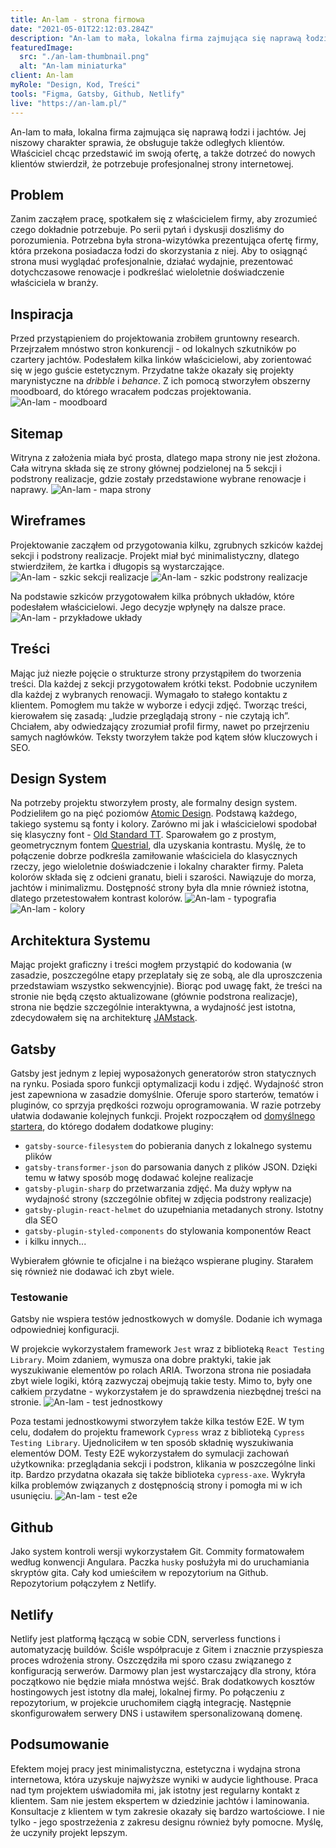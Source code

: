 ```yaml
---
title: An-lam - strona firmowa
date: "2021-05-01T22:12:03.284Z"
description: "An-lam to mała, lokalna firma zajmująca się naprawą łodzi i jachtów. Jej niszowy charakter sprawia, że obsługuje także odległych klientów. Właściciel chcąc przedstawić im swoją ofertę, a także dotrzeć do nowych klientów stwierdził, że potrzebuje profesjonalnej strony internetowej."
featuredImage:
  src: "./an-lam-thumbnail.png"
  alt: "An-lam miniaturka"
client: An-lam
myRole: "Design, Kod, Treści"
tools: "Figma, Gatsby, Github, Netlify"
live: "https://an-lam.pl/"
---
```


An-lam to mała, lokalna firma zajmująca się naprawą łodzi i jachtów. Jej niszowy charakter sprawia, że obsługuje także odległych klientów. Właściciel chcąc przedstawić im swoją ofertę, a także dotrzeć do nowych klientów stwierdził, że potrzebuje profesjonalnej strony internetowej.

## Problem

Zanim zacząłem pracę, spotkałem się z właścicielem firmy, aby zrozumieć czego dokładnie potrzebuje. Po serii pytań i dyskusji doszliśmy do porozumienia. Potrzebna była strona-wizytówka prezentująca ofertę firmy, która przekona posiadacza łodzi do skorzystania z niej. Aby to osiągnąć strona musi wyglądać profesjonalnie, działać wydajnie, prezentować dotychczasowe renowacje i podkreślać wieloletnie doświadczenie właściciela w branży.

## Inspiracja

Przed przystąpieniem do projektowania zrobiłem gruntowny research. Przejrzałem mnóstwo stron konkurencji - od lokalnych szkutników po czartery jachtów. Podesłałem kilka linków właścicielowi, aby zorientować się w jego guście estetycznym.
Przydatne także okazały się projekty marynistyczne na _dribble_ i _behance_. Z ich pomocą stworzyłem obszerny moodboard, do którego wracałem podczas projektowania.
![An-lam - moodboard](./an-lam-moodboard.jpg)

## Sitemap

Witryna z założenia miała być prosta, dlatego mapa strony nie jest złożona. Cała witryna składa się ze strony głównej podzielonej na 5 sekcji i podstrony realizacje, gdzie zostały przedstawione wybrane renowacje i naprawy.
![An-lam - mapa strony](./an-lam-sitemap.png)

## Wireframes

Projektowanie zacząłem od przygotowania kilku, zgrubnych szkiców każdej sekcji i podstrony realizacje. Projekt miał być minimalistyczny, dlatego stwierdziłem, że kartka i długopis są wystarczające.
![An-lam - szkic sekcji realizacje](./an-lam-realizacje-sekcja-szkic.jpg)
![An-lam - szkic podstrony realizacje](./an-lam-realizacje-podstrona-szkic.jpg)

Na podstawie szkiców przygotowałem kilka próbnych układów, które podesłałem właścicielowi. Jego decyzje wpłynęły na dalsze prace.
![An-lam - przykładowe układy](./an-lam-uklady.jpg)

## Treści

Mając już niezłe pojęcie o strukturze strony przystąpiłem do tworzenia treści. Dla każdej z sekcji przygotowałem krótki tekst. Podobnie uczyniłem dla każdej z wybranych renowacji. Wymagało to stałego kontaktu z klientem. Pomogłem mu także w wyborze i edycji zdjęć. Tworząc treści, kierowałem się zasadą: „ludzie przeglądają strony - nie czytają ich”. Chciałem, aby odwiedzający zrozumiał profil firmy, nawet po przejrzeniu samych nagłówków. Teksty tworzyłem także pod kątem słów kluczowych i SEO.

## Design System

Na potrzeby projektu stworzyłem prosty, ale formalny design system. Podzieliłem go na pięć poziomów [Atomic Design](https://bradfrost.com/blog/post/atomic-web-design/).
Podstawą każdego, takiego systemu są fonty i kolory.
Zarówno mi jak i właścicielowi spodobał się klasyczny font - [Old Standard TT](https://fonts.google.com/specimen/Old+Standard+TT). Sparowałem go z prostym, geometrycznym fontem [Questrial](https://fonts.google.com/specimen/Questrial), dla uzyskania kontrastu. Myślę, że to połączenie dobrze podkreśla zamiłowanie właściciela do klasycznych rzeczy, jego wieloletnie doświadczenie i lokalny charakter firmy.
Paleta kolorów składa się z odcieni granatu, bieli i szarości. Nawiązuje do morza, jachtów i minimalizmu. Dostępność strony była dla mnie również istotna, dlatego przetestowałem kontrast kolorów.
![An-lam - typografia](./an-lam-design-system-typografia.jpg)
![An-lam - kolory](./an-lam-design-system-kolory.jpg)

## Architektura Systemu

Mając projekt graficzny i treści mogłem przystąpić do kodowania (w zasadzie, poszczególne etapy przeplatały się ze sobą, ale dla uproszczenia przedstawiam wszystko sekwencyjnie). Biorąc pod uwagę fakt, że treści na stronie nie będą często aktualizowane (głównie podstrona realizacje), strona nie będzie szczególnie interaktywna, a wydajność jest istotna, zdecydowałem się na architekturę [JAMstack](/blog/jamstack-co-dlaczego-jak).

## Gatsby

Gatsby jest jednym z lepiej wyposażonych generatorów stron statycznych na rynku. Posiada sporo funkcji optymalizacji kodu i zdjęć. Wydajność stron jest zapewniona w zasadzie domyślnie. Oferuje sporo starterów, tematów i pluginów, co sprzyja prędkości rozwoju oprogramowania. W razie potrzeby ułatwia dodawanie kolejnych funkcji. Projekt rozpocząłem od [domyślnego startera](https://www.gatsbyjs.com/starters/gatsbyjs/gatsby-starter-default/), do którego dodałem dodatkowe pluginy:

- `gatsby-source-filesystem` do pobierania danych z lokalnego systemu plików
- `gatsby-transformer-json` do parsowania danych z plików JSON. Dzięki temu w łatwy sposób mogę dodawać kolejne realizacje
- `gatsby-plugin-sharp` do przetwarzania zdjęć. Ma duży wpływ na wydajność strony (szczególnie obfitej w zdjęcia podstrony realizacje)
- `gatsby-plugin-react-helmet` do uzupełniania metadanych strony. Istotny dla SEO
- `gatsby-plugin-styled-components` do stylowania komponentów React
- i kilku innych...

Wybierałem głównie te oficjalne i na bieżąco wspierane pluginy. Starałem się również nie dodawać ich zbyt wiele.

### Testowanie

Gatsby nie wspiera testów jednostkowych w domyśle. Dodanie ich wymaga odpowiedniej konfiguracji.

W projekcie wykorzystałem framework `Jest` wraz z biblioteką `React Testing Library`. Moim zdaniem, wymusza ona dobre praktyki, takie jak wyszukiwanie elementów po rolach ARIA.
Tworzona strona nie posiadała zbyt wiele logiki, którą zazwyczaj obejmują takie testy. Mimo to, były one całkiem przydatne - wykorzystałem je do sprawdzenia niezbędnej treści na stronie.
![An-lam - test jednostkowy](./an-lam-unit-test.png)

Poza testami jednostkowymi stworzyłem także kilka testów E2E. W tym celu, dodałem do projektu framework `Cypress` wraz z biblioteką `Cypress Testing Library`. Ujednoliciłem w ten sposób składnię wyszukiwania elementów DOM. Testy E2E wykorzystałem do symulacji zachowań użytkownika: przeglądania sekcji i podstron, klikania w poszczególne linki itp.
Bardzo przydatna okazała się także biblioteka `cypress-axe`. Wykryła kilka problemów związanych z dostępnością strony i pomogła mi w ich usunięciu.
![An-lam - test e2e](./an-lam-e2e-test.gif)

## Github

Jako system kontroli wersji wykorzystałem Git. Commity formatowałem według konwencji Angulara. Paczka `husky` posłużyła mi do uruchamiania skryptów gita. Cały kod umieściłem w repozytorium na Github. Repozytorium połączyłem z Netlify.

## Netlify

Netlify jest platformą łączącą w sobie CDN, serverless functions i automatyzację buildów. Ściśle współpracuje z Gitem i znacznie przyspiesza proces wdrożenia strony. Oszczędziła mi sporo czasu związanego z konfiguracją serwerów. Darmowy plan jest wystarczający dla strony, która początkowo nie będzie miała mnóstwa wejść. Brak dodatkowych kosztów hostingowych jest istotny dla małej, lokalnej firmy.
Po połączeniu z repozytorium, w projekcie uruchomiłem ciągłą integrację. Następnie skonfigurowałem serwery DNS i ustawiłem spersonalizowaną domenę.

## Podsumowanie

Efektem mojej pracy jest minimalistyczna, estetyczna i wydajna strona internetowa, która uzyskuje najwyższe wyniki w audycie lighthouse. Praca nad tym projektem uświadomiła mi, jak istotny jest regularny kontakt z klientem. Sam nie jestem ekspertem w dziedzinie jachtów i laminowania. Konsultacje z klientem w tym zakresie okazały się bardzo wartościowe. I nie tylko - jego spostrzeżenia z zakresu designu również były pomocne. Myślę, że uczyniły projekt lepszym.
